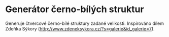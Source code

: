 # Generátor černo-bílých struktur

Generuje čtvercové černo-bílé struktury zadané velikosti. Inspirováno dílem Zdeňka Sýkory (http://www.zdeneksykora.cz/?s=galerie&id_galerie=7).
